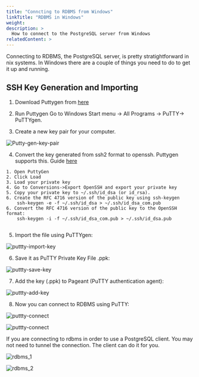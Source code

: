 ```yaml
---
title: "Conncting to RDBMS from Windows"
linkTitle: "RDBMS in Windows"
weight: 
description: >
  How to connect to the PostgreSQL server from Windows   
relatedContent: >
---
```

Connecting to RDBMS, the PostgreSQL server, is pretty stratightforward in nix systems. In Windows there are a couple of things you need to do to get it up and running. 

## SSH Key Generation and Importing

1. Download Puttygen from [here](https://www.ssh.com/ssh/putty/download)

2. Run Puttygen Go to Windows Start menu → All Programs → PuTTY→ PuTTYgen.

3. Create a new key pair for your computer. 

![Putty-gen-key-pair](puttygen-run-key-generate.png)

4. Convert the key generated from ssh2 format to openssh. Puttygen supports this. Guide [here](https://stackoverflow.com/questions/2224066/how-to-convert-ssh-keypairs-generated-using-puttygenwindows-into-key-pairs-use?answertab=votes#tab-top)

```
1. Open PuttyGen
2. Click Load
3. Load your private key
4. Go to Conversions->Export OpenSSH and export your private key
5. Copy your private key to ~/.ssh/id_dsa (or id_rsa).
6. Create the RFC 4716 version of the public key using ssh-keygen
    ssh-keygen -e -f ~/.ssh/id_dsa > ~/.ssh/id_dsa_com.pub
6. Convert the RFC 4716 version of the public key to the OpenSSH format:
    ssh-keygen -i -f ~/.ssh/id_dsa_com.pub > ~/.ssh/id_dsa.pub
    
```


5. Import the file using PuTTYgen:

![puttty-import-key](putty-gen-import.png)

6. Save it as PuTTY Private Key File .ppk:

![puttty-save-key](putty-save-key.png)

7. Add the key (.ppk) to Pageant (PuTTY authentication agent):

![puttty-add-key](putty-add-key.png)

8. Now you can connect to RDBMS using PuTTY:

![puttty-connect](puttty-connect.png)

![puttty-connect](putty-connect-final.png)

If you are connecting to rdbms in order to use a PostgreSQL client. You may not need to tunnel the connection. The client can do it for you. 

![rdbms_1](rdbms_connect_1.png)

![rdbms_2](rdbms_connect_2.png)